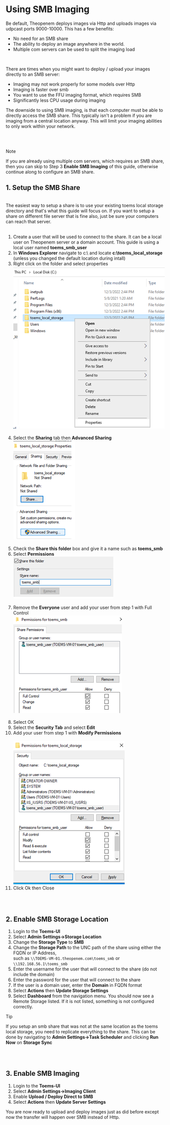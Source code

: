 # Using SMB Imaging
Be default, Theopenem deploys images via Http and uploads images via udpcast ports 9000-10000.  This has a few benefits:<br/>

* No need for an SMB share
* The ability to deploy an image anywhere in the world.
* Multiple com servers can be used to split the imaging load

<br />

There are times when you might want to deploy / upload your images directly to an SMB server:<br/>

* Imaging may not work properly for some models over Http
* Imaging is faster over smb
* You want to use the FFU imaging format, which requires SMB
* Significantly less CPU usage during imaging

The downside to using SMB imaging, is that each computer must be able to directly access the SMB share.  This typically isn't a problem if you are imaging from a central location anyway.  This will limit your imaging abilities to only work within your network.

<br />
<br />

> [!NOTE]
> If you are already using multiple com servers, which requires an SMB share, then you can skip to Step 3 **Enable SMB Imaging** of this guide, otherwise continue along to configure an SMB share.


## 1. Setup the SMB Share
<br />
The easiest way to setup a share is to use your existing toems local storage directory and that's what this guide will focus on.  If you want to setup a share on different file server that is fine also, just be sure your computers can reach that server.
<br/>
<br/>

1. Create a user that will be used to connect to the share.  It can be a local user on Theopenem server or a domain account.  This guide is using a local user named **toems_smb_user**
2. In **Windows Explorer** navigate to c:\ and locate **c:\toems_local_storage** (unless you changed the default location during intall)
3. Right click on the folder and select properties<br />
![](/images/smbimaging-1.png)<br /><br />
4. Select the **Sharing** tab then **Advanced Sharing**<br />
![](/images/smbimaging-2.png)<br /><br />
5. Check the **Share this folder** box and give it a name such as **toems_smb**
6. Select **Permissions**<br />
![](/images/smbimaging-3.png)<br /><br />
7. Remove the **Everyone** user and add your user from step 1 with Full Control<br />
![](/images/smbimaging-4.png)<br /><br />
8. Select OK
9. Select the **Security Tab** and select **Edit**
10. Add your user from step 1 with **Modify Permissions**<br /><br />
![](/images/smbimaging-5.png)<br />
11. Click Ok then Close

<br />
<br />


## 2. Enable SMB Storage Location
1. Login to the **Toems-UI**
2. Select **Admin Settings->Storage Location**
3. Change the **Storage Type** to **SMB**
4. Change the **Storage Path** to the UNC path of the share using either the FQDN or IP Address, <br/>such as ```\\TOEMS-VM-01.theopenem.com\toems_smb``` or ```\\192.168.56.1\toems_smb```
5. Enter the username for the user that will connect to the share (do not include the domain)
6. Enter the password for the user that will connect to the share
7. If the user is a domain user, enter the **Domain** in FQDN format
8. Select **Actions** then **Update Storage Settings**
9. Select **Dashboard** from the navigation menu.  You should now see a Remote Storage listed.  If it is not listed, something is not configured correctly.

> [!TIP]
> If you setup an smb share that was not at the same location as the toems local storage, you need to replicate everything to the share.  This can be done by navigating to **Admin Settings->Task Scheduler** and clicking **Run Now** on **Storage Sync**

<br />
<br />


## 3. Enable SMB Imaging
1. Login to the **Toems-UI**
2. Select **Admin Settings->Imaging Client**
3. Enable **Upload / Deploy Direct to SMB**
4. Select **Actions** then **Update Server Settings**

You are now ready to upload and deploy images just as did before except now the transfer will happen over SMB instead of Http.